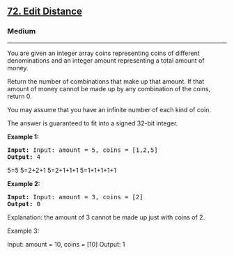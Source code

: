 <h2><a href="https://leetcode.com/problems/coin-change-2/">72. Edit Distance</a></h2>
<h3>Medium</h3>
<hr>
<div><p>You are given an integer array coins representing coins of different denominations and an integer amount representing a total amount of money.

Return the number of combinations that make up that amount. If that amount of money cannot be made up by any combination of the coins, return 0.

You may assume that you have an infinite number of each kind of coin.

The answer is guaranteed to fit into a signed 32-bit integer.
 
</p>


<p><strong>Example 1:</strong></p>
<pre><strong>Input:</strong> Input: amount = 5, coins = [1,2,5]
<strong>Output:</strong> 4
</pre>
  
5=5
5=2+2+1
5=2+1+1+1
5=1+1+1+1+1

 
 <p><strong>Example 2:</strong></p>
<pre><strong>Input:</strong> Input: amount = 3, coins = [2]
<strong>Output:</strong> 0
</pre>
 

Explanation: the amount of 3 cannot be made up just with coins of 2.
  
Example 3:

Input: amount = 10, coins = [10]
Output: 1
